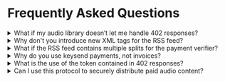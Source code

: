# Frequently Asked Questions

<details>

<summary>What if my audio library doesn’t let me handle 402 responses?</summary>

For our test implementation, we extended the `podcast:valueRecipient` tag with a `lsat-keysend` attribute. This attribute can be used to identify the payment verifier by clients that don’t want / can’t parse data from the 402 response:&#x20;

```xml
<podcast:valueRecipient 
  name=“Conshax” 
  address=“02b5f5a96d6c0cfb7ad6adda59c25eba3c12a9a0beee22a8b31d3d20b59427bbca” 
  type=“node” 
  split=“10" 
  lsat-keysend=“true” 
 />
```

That way, you can pay for the episode in advance and request the episode with the preimage without ever receiving a 402 response from the server. See [Why don’t you introduce new XML tags for the RSS feed?](frequently-asked-questions.md#why-dont-you-introduce-new-xml-tags-for-the-rss-feed) to understand why we don't include that in the protocol for now.

</details>

<details>

<summary>Why don't you introduce new XML tags for the RSS feed?</summary>

First and foremost, we want to keep the integration workload for clients and servers as little as possible. A main strength of LSAT is that it only relies on the HTTP protocol, which makes it easy to integrate. We want to maintain this strength.

In the future, it could be useful to introduce new XML tags or attributes to transport meta information if clients and servers find this to be useful.&#x20;

For example, we extended the `podcast:valueRecipient` tag with a `lsat-keysend` attribute in our example podcast. This attribute can be used to identify the payment verifier by clients that don't want / can't parse data from the 402 response:

```rss
<podcast:valueRecipient 
  name="Conshax" 
  address="02b5f5a96d6c0cfb7ad6adda59c25eba3c12a9a0beee22a8b31d3d20b59427bbca" 
  type="node" 
  split="10" 
  lsat-keysend="true"
 />
```

</details>

<details>

<summary>What if the RSS feed contains multiple splits for the payment verifier?</summary>

The server responds with the address (+ customKey & customValue if necessary) to identify the payment verifier. If there are multiple splits for the payment verifier, the client can simply choose the preimage of the payment with the largest split.

</details>

<details>

<summary>Why do you use keysend payments, not invoices?</summary>

This design decision is driven by the popularity of [Value4Value](https://value4value.info) payments in [Podcasting 2.0](https://github.com/Podcastindex-org/podcast-namespace/blob/main/docs/1.0.md), which rely on value tags as well as keysend payments and are already integrated by a number of popular podcast players such as Breez, Fountain, Podverse and Castamatic. The usage of keysend payments eases the LSAT integration and ensures compatibility with Value4Value.

However, OCPS is designed to be extensible so invoices could be used in the future.

</details>

<details>

<summary>What is the use of the token contained in 402 responses?</summary>

The token contains arbitrary data that the server uses to associate a request to a client.

If a server has no reason to associate a request to a client, e.g., to restrict access by time or geographic region, it can simply return a constant for all requests.

</details>

<details>

<summary>Can I use this protocol to securely distribute paid audio content?</summary>

When a server implements the OCPS to protect resources, it securely verifies that only clients with a valid payment preimage gain access.

The payment preimage proves that a valid payment to the payment verifier (as chosen by the server) was made by the client. Payments to other recipients defined in the podcast's RSS feed are not verified by default. However, the server could validate these additionally if it has read access to the recipients' nodes.

The server can also use the `token` that he sends to the client in the 402 response to introduce additional security measures, e.g., restricting resource access by time and geographic region.

However, as in every other protocol that distributes digital resources, it is not possible to completely prevent malicious client behavior, e.g., sharing a valid preimage & token with other clients or duplicating the resource after rightfully gaining access to it.

Still, the OCPS provides a much more secure approach to protecting resources in comparison to most existing solutions because it protects each audio file in a podcast feed individually.

</details>
